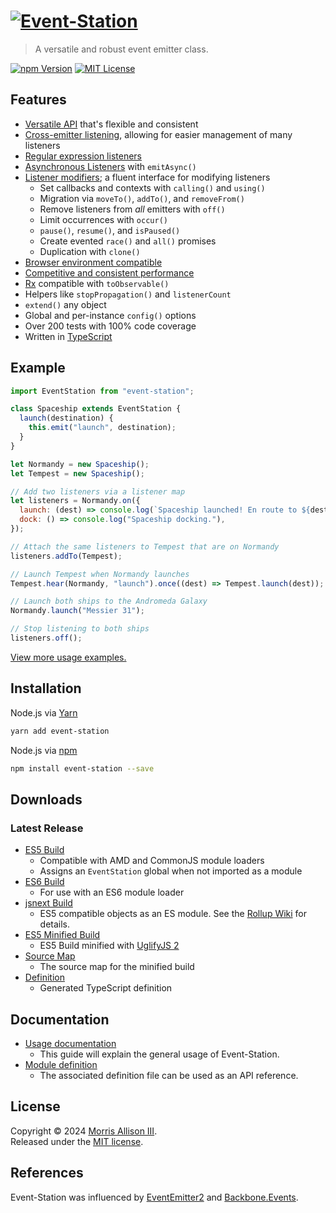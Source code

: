 # [![Event-Station][logo]][homepage]

[logo]: https://cldup.com/nNDX7LGO96.svg
[homepage]: https://github.com/morrisallison/event-station

> A versatile and robust event emitter class.

[![npm Version][badge-npm]][npm]
[![MIT License][badge-license]][license]

[badge-license]: https://img.shields.io/badge/license-MIT-blue.svg?style=flat-square
[badge-npm]: https://img.shields.io/npm/v/event-station.svg?style=flat-square
[license]: https://github.com/morrisallison/event-station/raw/master/LICENSE
[npm]: https://www.npmjs.com/package/event-station

## Features

- [Versatile API][] that's flexible and consistent
- [Cross-emitter listening][], allowing for easier management of many listeners
- [Regular expression listeners][]
- [Asynchronous Listeners][] with `emitAsync()`
- [Listener modifiers][]; a fluent interface for modifying listeners
  - Set callbacks and contexts with `calling()` and `using()`
  - Migration via `moveTo()`, `addTo()`, and `removeFrom()`
  - Remove listeners from _all_ emitters with `off()`
  - Limit occurrences with `occur()`
  - `pause()`, `resume()`, and `isPaused()`
  - Create evented `race()` and `all()` promises
  - Duplication with `clone()`
- [Browser environment compatible][]
- [Competitive and consistent performance][]
- [Rx][] compatible with `toObservable()`
- Helpers like `stopPropagation()` and `listenerCount`
- `extend()` any object
- Global and per-instance `config()` options
- Over 200 tests with 100% code coverage
- Written in [TypeScript][]

[Versatile API]: https://github.com/morrisallison/event-station/blob/master/docs/Usage.md
[Cross-emitter listening]: https://github.com/morrisallison/event-station/blob/master/docs/Usage.md#cross-emitter-listening
[Regular expression listeners]: https://github.com/morrisallison/event-station/blob/master/docs/Usage.md#regular-expression-listeners
[Asynchronous Listeners]: https://github.com/morrisallison/event-station/blob/master/docs/Usage.md#asynchronous-listeners
[Listener modifiers]: https://github.com/morrisallison/event-station/blob/master/docs/Usage.md#listener-modifiers
[Browser environment compatible]: https://github.com/morrisallison/event-station/blob/master/docs/Usage.md#browser-usage
[Competitive and consistent performance]: https://github.com/morrisallison/event-station/blob/master/docs/Performance.md
[Rx]: https://www.npmjs.com/package/rx
[TypeScript]: https://github.com/Microsoft/TypeScript

## Example

```javascript
import EventStation from "event-station";

class Spaceship extends EventStation {
  launch(destination) {
    this.emit("launch", destination);
  }
}

let Normandy = new Spaceship();
let Tempest = new Spaceship();

// Add two listeners via a listener map
let listeners = Normandy.on({
  launch: (dest) => console.log(`Spaceship launched! En route to ${dest}.`),
  dock: () => console.log("Spaceship docking."),
});

// Attach the same listeners to Tempest that are on Normandy
listeners.addTo(Tempest);

// Launch Tempest when Normandy launches
Tempest.hear(Normandy, "launch").once((dest) => Tempest.launch(dest));

// Launch both ships to the Andromeda Galaxy
Normandy.launch("Messier 31");

// Stop listening to both ships
listeners.off();
```

[View more usage examples.](https://github.com/morrisallison/event-station/blob/master/docs/Examples.md)

## Installation

Node.js via [Yarn](https://yarnpkg.com/)

```bash
yarn add event-station
```

Node.js via [npm](https://www.npmjs.com/)

```bash
npm install event-station --save
```

## Downloads

### Latest Release

- [ES5 Build][]
  - Compatible with AMD and CommonJS module loaders
  - Assigns an `EventStation` global when not imported as a module
- [ES6 Build][]
  - For use with an ES6 module loader
- [jsnext Build][]
  - ES5 compatible objects as an ES module. See the [Rollup Wiki][] for details.
- [ES5 Minified Build][]
  - ES5 Build minified with [UglifyJS 2][]
- [Source Map][]
  - The source map for the minified build
- [Definition][]
  - Generated TypeScript definition

[Definition]: https://github.com/morrisallison/event-station/raw/master/dist/event-station.d.ts
[ES5 Build]: https://github.com/morrisallison/event-station/raw/master/dist/event-station.js
[ES5 Minified Build]: https://github.com/morrisallison/event-station/raw/master/dist/event-station.min.js
[ES6 Build]: https://github.com/morrisallison/event-station/raw/master/dist/event-station.es6.js
[jsnext Build]: https://github.com/morrisallison/event-station/raw/master/dist/event-station.jsnext.js
[Source Map]: https://github.com/morrisallison/event-station/raw/master/dist/event-station.min.js.map
[Rollup Wiki]: https://github.com/rollup/rollup/wiki/jsnext:main
[UglifyJS 2]: https://github.com/mishoo/UglifyJS2

## Documentation

- [Usage documentation][]
  - This guide will explain the general usage of Event-Station.
- [Module definition][]
  - The associated definition file can be used as an API reference.

[Usage documentation]: https://github.com/morrisallison/event-station/blob/master/docs/Usage.md
[Module definition]: https://github.com/morrisallison/event-station/blob/master/dist/event-station.d.ts

## License

Copyright &copy; 2024 [Morris Allison III](http://morris.xyz).
<br>Released under the [MIT license][license].

## References

Event-Station was influenced by [EventEmitter2][] and [Backbone.Events][].

[Backbone.Events]: http://backbonejs.org/#Events
[EventEmitter2]: https://github.com/asyncly/EventEmitter2
